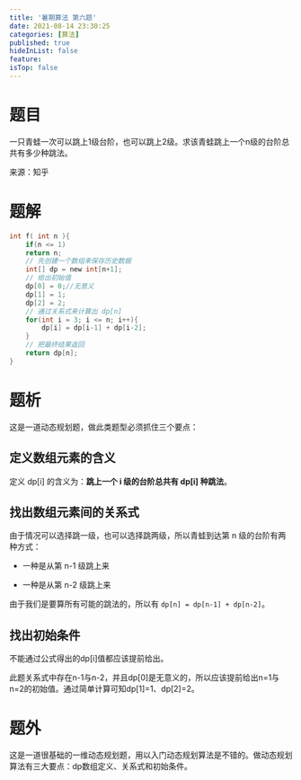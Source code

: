 ```yaml
---
title: '暑期算法 第六题'
date: 2021-08-14 23:30:25
categories: [算法]
published: true
hideInList: false
feature: 
isTop: false
---
```

# 题目

一只青蛙一次可以跳上1级台阶，也可以跳上2级。求该青蛙跳上一个n级的台阶总共有多少种跳法。


来源：知乎

# 题解

```c
int f( int n ){
    if(n <= 1)
    return n;
    // 先创建一个数组来保存历史数据
    int[] dp = new int[n+1];
    // 给出初始值
    dp[0] = 0;//无意义
  	dp[1] = 1;
    dp[2] = 2;
    // 通过关系式来计算出 dp[n]
    for(int i = 3; i <= n; i++){
        dp[i] = dp[i-1] + dp[i-2];
    }
    // 把最终结果返回
    return dp[n];
}
```

# 题析

这是一道动态规划题，做此类题型必须抓住三个要点：

## 定义数组元素的含义

定义 dp[i] 的含义为：**跳上一个 i 级的台阶总共有 dp[i] 种跳法**。

## 找出数组元素间的关系式

由于情况可以选择跳一级，也可以选择跳两级，所以青蛙到达第 n 级的台阶有两种方式：

- 一种是从第 n-1 级跳上来

- 一种是从第 n-2 级跳上来

由于我们是要算所有可能的跳法的，所以有 `dp[n] = dp[n-1] + dp[n-2]`。

## 找出初始条件

不能通过公式得出的dp[i]值都应该提前给出。

此题关系式中存在n-1与n-2，并且dp[0]是无意义的，所以应该提前给出n=1与n=2的初始值。通过简单计算可知dp[1]=1、dp[2]=2。

# 题外

这是一道很基础的一维动态规划题，用以入门动态规划算法是不错的。做动态规划算法有三大要点：dp数组定义、关系式和初始条件。

